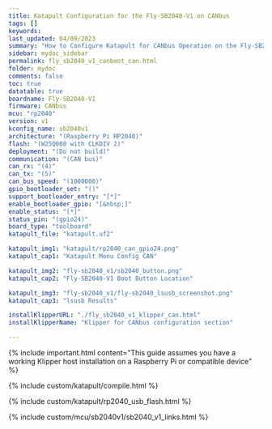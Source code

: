 ```yaml
---
title: Katapult Configuration for the Fly-SB2040-V1 on CANbus
tags: []
keywords: 
last_updated: 04/09/2023
summary: "How to Configure Katapult for CANbus Operation on the Fly-SB2040-V1"
sidebar: mydoc_sidebar
permalink: fly_sb2040_v1_canboot_can.html
folder: mydoc
comments: false
toc: true
datatable: true
boardname: Fly-SB2040-V1
firmware: CANbus
mcu: "rp2040"
version: v1
kconfig_name: sb2040v1
architecture: "(Raspberry Pi RP2040)"
flash: "(W25Q080 with CLKDIV 2)"
deployment: "(Do not build)"
communication: "(CAN bus)"
can_rx: "(4)"
can_tx: "(5)"
can_bus_speed: "(1000000)"
gpio_bootloader_set: "()"
support_bootloader_entry: "[*]"
enable_bootloader_gpio: "[&nbsp;]"
enable_status: "[*]"
status_pin: "(gpio24)"
board_type: "toolboard"
katapult_file: "katapult.uf2"

katapult_img1: "katapult/rp2040_can_gpio24.png"
katapult_cap1: "Katapult Menu Config CAN"

katapult_img2: "fly-sb2040_v1/sb2040_button.png"
katapult_cap2: "Fly-SB2040-V1 Boot Button Location"

katapult_img3: "fly-sb2040_v1/fly-sb2040_lsusb_screenshot.png"
katapult_cap3: "lsusb Results"

installKlipperURL: "./fly_sb2040_v1_klipper_can.html"
installKlipperName: "Klipper for CANbus configuration section"

---
```

{% include important.html content="This guide assumes you have a working Klipper host installation on a Raspberry Pi or compatible device" %}

{% include custom/katapult/compile.html %}

{% include custom/katapult/rp2040_usb_flash.html %}

{% include custom/mcu/sb2040v1/sb2040_v1_links.html %}
